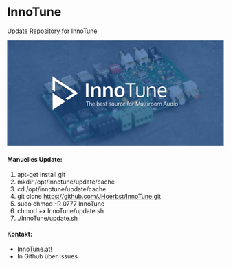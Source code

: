 ﻿# InnoTune
Update Repository for InnoTune

![InnoTune Logo](/webif/InnoControl/images/cover.png)

#### Manuelles Update:
1. apt-get install git
2. mkdir /opt/innotune/update/cache
3. cd /opt/innotune/update/cache
4. git clone https://github.com/JHoerbst/InnoTune.git
5. sudo chmod -R 0777 InnoTune
6. chmod +x InnoTune/update.sh
7. ./InnoTune/update.sh

#### Kontakt:
* [InnoTune.at!](http://www.innotune.at/kontakt/)
* In Github über Issues
